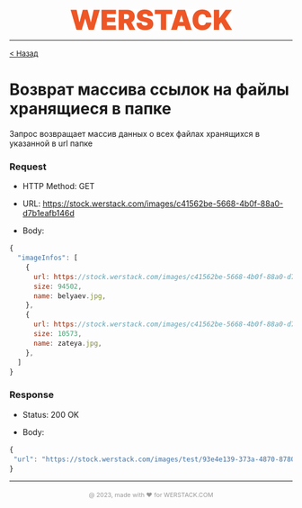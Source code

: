 <p align="center">
  <img src="./WERSTACK.png" alt="WERSTACK-PLATFORM">
</p>

---

<font size="2"><a href="../README.md">< Назад</a></font>

# Возврат массива ссылок на файлы хранящиеся в папке

Запрос возвращает массив данных о всех файлах хранящихся в указанной в url папке

### Request

 + HTTP Method: GET
 
 + URL: https://stock.werstack.com/images/c41562be-5668-4b0f-88a0-d7b1eafb146d

 + Body:
```javascript
{
  "imageInfos": [
    {
      url: https://stock.werstack.com/images/c41562be-5668-4b0f-88a0-d7b1eafb146d/belyaev.jpg,
      size: 94502,
      name: belyaev.jpg,
    },
    {
      url: https://stock.werstack.com/images/c41562be-5668-4b0f-88a0-d7b1eafb146d/zateya.jpg,
      size: 10573,
      name: zateya.jpg,
    },
  ]
}
```

### Response

 + Status: 200 OK

 + Body:
 ```javascript
{
  "url": "https://stock.werstack.com/images/test/93e4e139-373a-4870-8780-98094844b59b-2.jpg"
}
```

---

<p align="center">
  <font size="2" color="#999999"><small>@ 2023, made with ❤ for WERSTACK.COM</small></font>
</p>